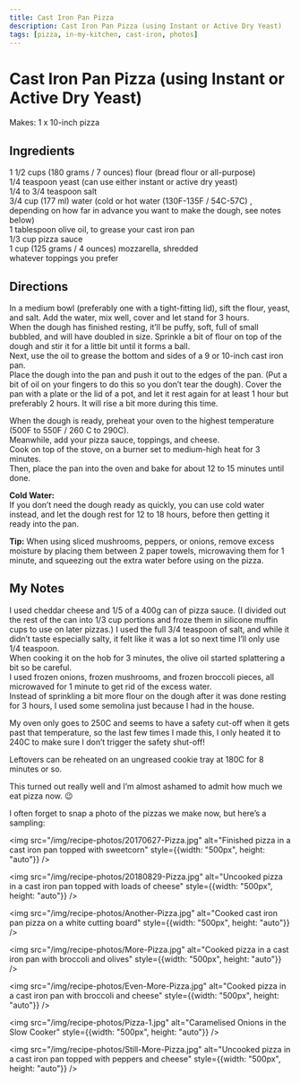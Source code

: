 ```yaml
---
title: Cast Iron Pan Pizza
description: Cast Iron Pan Pizza (using Instant or Active Dry Yeast)
tags: [pizza, in-my-kitchen, cast-iron, photos]
---
```


# Cast Iron Pan Pizza (using Instant or Active Dry Yeast)
Makes: 1 x 10-inch pizza

## Ingredients
1 1/2 cups (180 grams / 7 ounces) flour (bread flour or all-purpose)  
1/4 teaspoon yeast (can use either instant or active dry yeast)  
1/4 to 3/4 teaspoon salt  
3/4 cup (177 ml) water (cold or hot water (130F-135F / 54C-57C) , depending on how far in advance you want to make the dough, see notes below)  
1 tablespoon olive oil, to grease your cast iron pan  
1/3 cup pizza sauce  
1 cup (125 grams / 4 ounces) mozzarella, shredded  
whatever toppings you prefer

## Directions
In a medium bowl (preferably one with a tight-fitting lid), sift the flour, yeast, and salt. Add the water, mix well, cover and let stand for 3 hours.  
When the dough has finished resting, it’ll be puffy, soft, full of small bubbled, and will have doubled in size. Sprinkle a bit of flour on top of the dough and stir it for a little bit until it forms a ball.  
Next, use the oil to grease the bottom and sides of a 9 or 10-inch cast iron pan.  
Place the dough into the pan and push it out to the edges of the pan. (Put a bit of oil on your fingers to do this so you don’t tear the dough). Cover the pan with a plate or the lid of a pot, and let it rest again for at least 1 hour but preferably 2 hours. It will rise a bit more during this time.

When the dough is ready, preheat your oven to the highest temperature (500F to 550F / 260 C to 290C).  
Meanwhile, add your pizza sauce, toppings, and cheese.  
Cook on top of the stove, on a burner set to medium-high heat for 3 minutes.  
Then, place the pan into the oven and bake for about 12 to 15 minutes until done.

**Cold Water:**  
If you don’t need the dough ready as quickly, you can use cold water instead, and let the dough rest for 12 to 18 hours, before then getting it ready into the pan.

**Tip:** 
When using sliced mushrooms, peppers, or onions, remove excess moisture by placing them between 2 paper towels, microwaving them for 1 minute, and squeezing out the extra water before using on the pizza.

## My Notes
I used cheddar cheese and 1/5 of a 400g can of pizza sauce. (I divided out the rest of the can into 1/3 cup portions and froze them in silicone muffin cups to use on later pizzas.) I used the full 3/4 teaspoon of salt, and while it didn’t taste especially salty, it felt like it was a lot so next time I’ll only use 1/4 teaspoon.  
When cooking it on the hob for 3 minutes, the olive oil started splattering a bit so be careful.  
I used frozen onions, frozen mushrooms, and frozen broccoli pieces, all microwaved for 1 minute to get rid of the excess water.  
Instead of sprinkling a bit more flour on the dough after it was done resting for 3 hours, I used some semolina just because I had in the house.

My oven only goes to 250C and seems to have a safety cut-off when it gets past that temperature, so the last few times I made this, I only heated it to 240C to make sure I don’t trigger the safety shut-off!

Leftovers can be reheated on an ungreased cookie tray at 180C for 8 minutes or so.

This turned out really well and I’m almost ashamed to admit how much we eat pizza now. 😉

I often forget to snap a photo of the pizzas we make now, but here’s a sampling:

<img src="/img/recipe-photos/20170627-Pizza.jpg" alt="Finished pizza in a cast iron pan topped with sweetcorn" style={{width: "500px", height: "auto"}} />

<img src="/img/recipe-photos/20180829-Pizza.jpg" alt="Uncooked pizza in a cast iron pan topped with loads of cheese" style={{width: "500px", height: "auto"}} />

<img src="/img/recipe-photos/Another-Pizza.jpg" alt="Cooked cast iron pan pizza on a white cutting board" style={{width: "500px", height: "auto"}} />

<img src="/img/recipe-photos/More-Pizza.jpg" alt="Cooked pizza in a cast iron pan with broccoli and olives" style={{width: "500px", height: "auto"}} />

<img src="/img/recipe-photos/Even-More-Pizza.jpg" alt="Cooked pizza in a cast iron pan with broccoli and cheese" style={{width: "500px", height: "auto"}} />

<img src="/img/recipe-photos/Pizza-1.jpg" alt="Caramelised Onions in the Slow Cooker" style={{width: "500px", height: "auto"}} />

<img src="/img/recipe-photos/Still-More-Pizza.jpg" alt="Uncooked pizza in a cast iron pan topped with peppers and cheese" style={{width: "500px", height: "auto"}} />